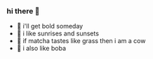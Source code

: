 ### hi there 👋

 - 🦲 i'll get bold someday
 - 🌅 i like sunrises and sunsets
 - 🍵 if matcha tastes like grass then i am a cow
 - 🧋 i also like boba


<!--
**selinedungg/selinedungg** is a ✨ _special_ ✨ repository because its `README.md` (this file) appears on your GitHub profile.

Here are some ideas to get you started:

- 🔭 I’m currently working on ...
- 🌱 I’m currently learning ...
- 👯 I’m looking to collaborate on ...
- 🤔 I’m looking for help with ...
- 💬 Ask me about ...
- 📫 How to reach me: ...
- 😄 Pronouns: ...
- ⚡ Fun fact: ...
-->
